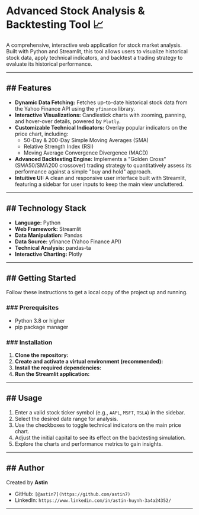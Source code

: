 # Advanced Stock Analysis & Backtesting Tool 📈

A comprehensive, interactive web application for stock market analysis. Built with Python and Streamlit, this tool allows users to visualize historical stock data, apply technical indicators, and backtest a trading strategy to evaluate its historical performance.

---
## ## Features

* **Dynamic Data Fetching:** Fetches up-to-date historical stock data from the Yahoo Finance API using the `yfinance` library.
* **Interactive Visualizations:** Candlestick charts with zooming, panning, and hover-over details, powered by `Plotly`.
* **Customizable Technical Indicators:** Overlay popular indicators on the price chart, including:
    * 50-Day & 200-Day Simple Moving Averages (SMA)
    * Relative Strength Index (RSI)
    * Moving Average Convergence Divergence (MACD)
* **Advanced Backtesting Engine:** Implements a "Golden Cross" (SMA50/SMA200 crossover) trading strategy to quantitatively assess its performance against a simple "buy and hold" approach.
* **Intuitive UI:** A clean and responsive user interface built with Streamlit, featuring a sidebar for user inputs to keep the main view uncluttered.

---
## ## Technology Stack

* **Language:** Python
* **Web Framework:** Streamlit
* **Data Manipulation:** Pandas
* **Data Source:** yfinance (Yahoo Finance API)
* **Technical Analysis:** pandas-ta
* **Interactive Charting:** Plotly
---

## ## Getting Started
Follow these instructions to get a local copy of the project up and running.

### ### Prerequisites
* Python 3.8 or higher
* pip package manager

### ### Installation
1.  **Clone the repository:**
2.  **Create and activate a virtual environment (recommended):**
3.  **Install the required dependencies:**
4.  **Run the Streamlit application:**

---
## ## Usage
1.  Enter a valid stock ticker symbol (e.g., `AAPL`, `MSFT`, `TSLA`) in the sidebar.
2.  Select the desired date range for analysis.
3.  Use the checkboxes to toggle technical indicators on the main price chart.
4.  Adjust the initial capital to see its effect on the backtesting simulation.
5.  Explore the charts and performance metrics to gain insights.
---
## ## Author
Created by **Astin**
* GitHub: `[@astin7](https://github.com/astin7)`
* LinkedIn: `https://www.linkedin.com/in/astin-huynh-3a4a24352/`
---
